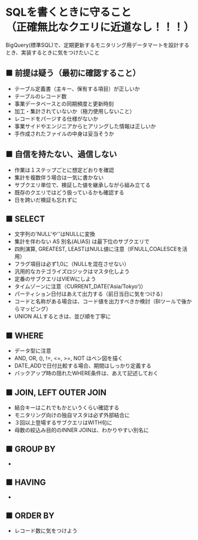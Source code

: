 # SQLを書くときに守ること<br>（正確無比なクエリに近道なし！！！）
BigQuery(標準SQL)で、定期更新するモニタリング用データマートを設計するとき、実装するときに気をつけたいこと

## ■ 前提は疑う（最初に確認すること）
- テーブル定義書（主キー、保有する項目）が正しいか
- テーブルのレコード数
- 事業データベースとの同期頻度と更新時刻
- 加工・集計されていないか（極力使用しないこと）
- レコードをパージする仕様がないか
- 事業サイドやエンジニアからヒアリングした情報は正しいか
- 手作成されたファイルの中身は妥当そうか

## ■ 自信を持たない、過信しない
- 作業は１ステップごとに想定どおりを確認
- 集計を複数伴う場合は一気に書かない
- サブクエリ単位で、検証した値を継承しながら組み立てる
- 既存のクエリではどう扱っているかも確認する
- 日を跨いだ検証も忘れずに

## ■ SELECT
- 文字列の'NULL'や''はNULLに変換
- 集計を伴わない AS 別名(ALIAS) は最下位のサブクエリで
- 四則演算, GREATEST, LEASTはNULL値に注意（IFNULL,COALESCEを活用）
- フラグ項目は必ず1,0に（NULLを混在させない）
- 汎用的なカテゴライズロジックはマスタ化しよう
- 定番のサブクエリはVIEWにしよう
- タイムゾーンに注意（CURRENT_DATE('Asia/Tokyo')）
- パーティション日付はあえて出力する（前日当日に気をつける）
- コードと名称がある場合は、コード値を出力すべきか検討（BIツールで後からマッピング）
- UNION ALLするときは、並び順を丁寧に

## ■ WHERE
- データ型に注意
- AND, OR, (), !=, <=, >=, NOT はベン図を描く
- DATE_ADDで日付比較する場合、期間はしっかり定義する
- バックアップ時の隠れたWHERE条件は、あえて記述しておく

## ■ JOIN, LEFT OUTER JOIN
- 結合キーはこれでもかというくらい確認する
- モニタリング向けの独自マスタは必ず外部結合に
- ３回以上登場するサブクエリはWITH句に
- 母数の絞込み目的のINNER JOINは、わかりやすい別名に

## ■ GROUP BY
-

## ■ HAVING
-

## ■ ORDER BY
- レコード数に気をつけよう
